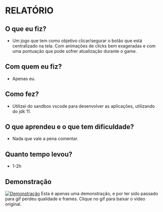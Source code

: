 # RELATÓRIO


## O que eu fiz?
- Um jogo que tem como objetivo clicar/segurar o botão que está centralizado na tela. Com animações de clicks bem exageradas e com uma pontuação que pode sofrer atualização durante o game.

## Com quem eu fiz?
- Apenas eu.

## Como fez?
- Utilizei do sandbox vscode para desenvolver as aplicações, utilizando do jdk 11.

## O que aprendeu e o que tem dificuldade?
- Nada que vale a pena comentar.

## Quanto tempo levou?
- 1-2h


## Demonstração
[![Demonstração](https://github.com/sydo26/POO-2020-2/raw/main/Projeto%2003/capturas/demonstration.gif)](https://github.com/sydo26/POO-2020-2/raw/main/Projeto%2003/capturas/demonstration.mp4)
Esta é apenas uma demonstração, e por ter sido passado para gif perdeu qualidade e frames. Clique no gif para baixar o vídeo original.
